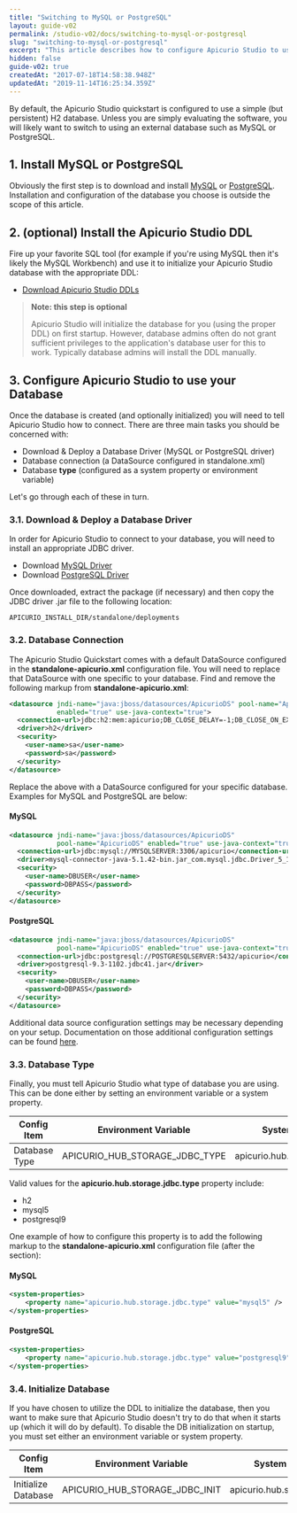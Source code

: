 ```yaml
---
title: "Switching to MySQL or PostgreSQL"
layout: guide-v02
permalink: /studio-v02/docs/switching-to-mysql-or-postgresql
slug: "switching-to-mysql-or-postgresql"
excerpt: "This article describes how to configure Apicurio Studio to use a different database."
hidden: false
guide-v02: true
createdAt: "2017-07-18T14:58:38.948Z"
updatedAt: "2019-11-14T16:25:34.359Z"
---
```

By default, the Apicurio Studio quickstart is configured to use a simple (but persistent) H2 database.  Unless you are simply evaluating the software, you will likely want to switch to using an external database such as MySQL or PostgreSQL.

## 1. Install MySQL or PostgreSQL
Obviously the first step is to download and install [MySQL](https://www.mysql.com/) or [PostgreSQL](https://www.postgresql.org/).  Installation and configuration of the database you choose is outside the scope of this article.

## 2. (optional) Install the Apicurio Studio DDL
Fire up your favorite SQL tool (for example if you're using MySQL then it's likely the MySQL Workbench) and use it to initialize your Apicurio Studio database with the appropriate DDL:

* [Download Apicurio Studio DDLs](https://github.com/Apicurio/apicurio-studio/tree/master/back-end/hub-core/src/main/resources/io/apicurio/hub/core/storage/jdbc)

> **Note: this step is optional**
>
> Apicurio Studio will initialize the database for you (using the proper DDL) on first startup.  However, database admins often do not grant sufficient privileges to the application's database user for this to work.  Typically database admins will install the DDL manually.

## 3. Configure Apicurio Studio to use your Database
Once the database is created (and optionally initialized) you will need to tell Apicurio Studio how to connect.  There are three main tasks you should be concerned with:

* Download & Deploy a Database Driver (MySQL or PostgreSQL driver)
* Database connection (a DataSource configured in standalone.xml)
* Database **type** (configured as a system property or environment variable)

Let's go through each of these in turn.

### 3.1. Download & Deploy a Database Driver
In order for Apicurio Studio to connect to your database, you will need to install an appropriate JDBC driver.

* Download [MySQL Driver](https://dev.mysql.com/downloads/connector/j/)
* Download [PostgreSQL Driver](https://jdbc.postgresql.org/download.html)

Once downloaded, extract the package (if necessary) and then copy the JDBC driver .jar file to the following location:

```shell
APICURIO_INSTALL_DIR/standalone/deployments
```

### 3.2. Database Connection
The Apicurio Studio Quickstart comes with a default DataSource configured in the **standalone-apicurio.xml** configuration file.  You will need to replace that DataSource with one specific to your database.  Find and remove the following markup from **standalone-apicurio.xml**:

```xml
<datasource jndi-name="java:jboss/datasources/ApicurioDS" pool-name="ApicurioDS" 
            enabled="true" use-java-context="true">
  <connection-url>jdbc:h2:mem:apicurio;DB_CLOSE_DELAY=-1;DB_CLOSE_ON_EXIT=FALSE</connection-url>
  <driver>h2</driver>
  <security>
    <user-name>sa</user-name>
    <password>sa</password>
  </security>
</datasource>
```

Replace the above with a DataSource configured for your specific database.  Examples for MySQL and PostgreSQL are below:

#### MySQL
```xml
<datasource jndi-name="java:jboss/datasources/ApicurioDS"
            pool-name="ApicurioDS" enabled="true" use-java-context="true">
  <connection-url>jdbc:mysql://MYSQLSERVER:3306/apicurio</connection-url>
  <driver>mysql-connector-java-5.1.42-bin.jar_com.mysql.jdbc.Driver_5_1</driver>
  <security>
    <user-name>DBUSER</user-name>
    <password>DBPASS</password>
  </security>
</datasource>
```

#### PostgreSQL
```xml
<datasource jndi-name="java:jboss/datasources/ApicurioDS"
            pool-name="ApicurioDS" enabled="true" use-java-context="true">
  <connection-url>jdbc:postgresql://POSTGRESQLSERVER:5432/apicurio</connection-url>
  <driver>postgresql-9.3-1102.jdbc41.jar</driver>
  <security>
    <user-name>DBUSER</user-name>
    <password>DBPASS</password>
  </security>
</datasource>
```

Additional data source configuration settings may be necessary depending on your setup.  Documentation on those additional configuration settings can be found [here](http://docs.jboss.org/jbossas/docs/Administration_And_Configuration_Guide/5/html/ch13s13.html).

### 3.3. Database Type
Finally, you must tell Apicurio Studio what type of database you are using.  This can be done either by setting an environment variable or a system property.

| Config Item | Environment Variable | System Property |
|-------------|----------------------|-----------------|
| Database Type | APICURIO_HUB_STORAGE_JDBC_TYPE | apicurio.hub.storage.jdbc.type |

Valid values for the **apicurio.hub.storage.jdbc.type** property include:

* h2
* mysql5
* postgresql9

One example of how to configure this property is to add the following markup to the **standalone-apicurio.xml** configuration file (after the **<extensions>** section):

#### MySQL
```xml
<system-properties>
    <property name="apicurio.hub.storage.jdbc.type" value="mysql5" />
</system-properties>
```

#### PostgreSQL
```xml
<system-properties>
    <property name="apicurio.hub.storage.jdbc.type" value="postgresql9" />
</system-properties>
```

### 3.4. Initialize Database
If you have chosen to utilize the DDL to initialize the database, then you want to make sure that Apicurio Studio doesn't try to do that when it starts up (which it will do by default).  To disable the DB initialization on startup, you must set either an environment variable or system property.

| Config Item | Environment Variable | System Property |
|-------------|----------------------|-----------------|
| Initialize Database | APICURIO_HUB_STORAGE_JDBC_INIT | apicurio.hub.storage.jdbc.init |
